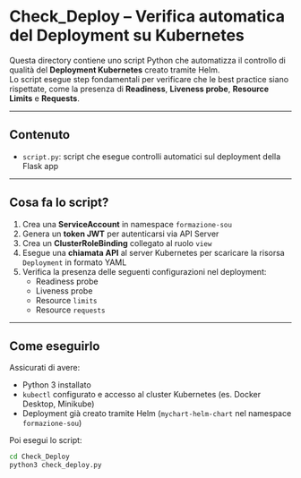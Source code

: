 # Check_Deploy – Verifica automatica del Deployment su Kubernetes

Questa directory contiene uno script Python che automatizza il controllo di qualità del **Deployment Kubernetes** creato tramite Helm.  
Lo script esegue step fondamentali per verificare che le best practice siano rispettate, come la presenza di **Readiness**, **Liveness probe**, **Resource Limits** e **Requests**.

---

## Contenuto

- `script.py`: script che esegue controlli automatici sul deployment della Flask app

---

## Cosa fa lo script?

1. Crea una **ServiceAccount** in namespace `formazione-sou`
2. Genera un **token JWT** per autenticarsi via API Server
3. Crea un **ClusterRoleBinding** collegato al ruolo `view`
4. Esegue una **chiamata API** al server Kubernetes per scaricare la risorsa `Deployment` in formato YAML
5. Verifica la presenza delle seguenti configurazioni nel deployment:
   - Readiness probe
   - Liveness probe
   - Resource `limits`
   - Resource `requests`

---

## Come eseguirlo

Assicurati di avere:

- Python 3 installato
- `kubectl` configurato e accesso al cluster Kubernetes (es. Docker Desktop, Minikube)
- Deployment già creato tramite Helm (`mychart-helm-chart` nel namespace `formazione-sou`)

Poi esegui lo script:

```bash
cd Check_Deploy
python3 check_deploy.py
